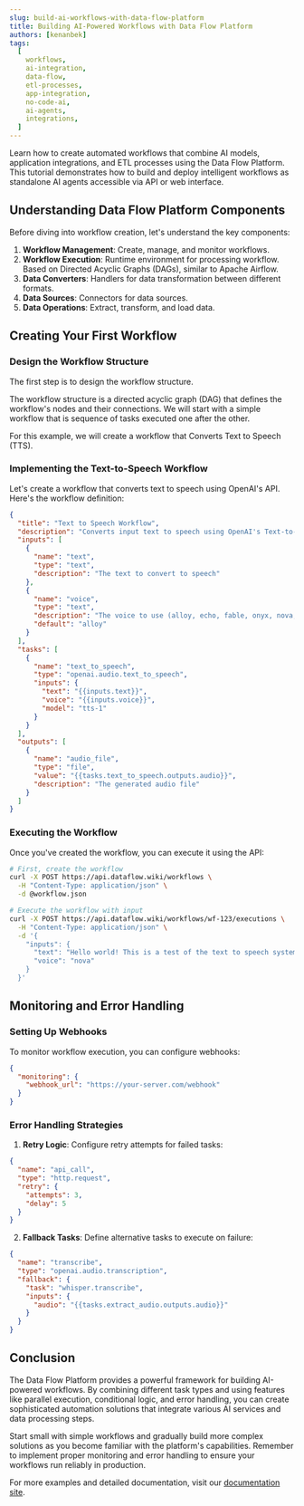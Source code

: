 ```yaml
---
slug: build-ai-workflows-with-data-flow-platform
title: Building AI-Powered Workflows with Data Flow Platform
authors: [kenanbek]
tags:
  [
    workflows,
    ai-integration,
    data-flow,
    etl-processes,
    app-integration,
    no-code-ai,
    ai-agents,
    integrations,
  ]
---
```


Learn how to create automated workflows that combine AI models, application integrations, and ETL processes using the Data Flow Platform. This tutorial demonstrates how to build and deploy intelligent workflows as standalone AI agents accessible via API or web interface.

<!-- truncate -->

## Understanding Data Flow Platform Components

Before diving into workflow creation, let's understand the key components:

1. **Workflow Management**: Create, manage, and monitor workflows.
2. **Workflow Execution**: Runtime environment for processing workflow. Based on Directed Acyclic Graphs (DAGs), similar to Apache Airflow.
3. **Data Converters**: Handlers for data transformation between different formats.
4. **Data Sources**: Connectors for data sources.
5. **Data Operations**: Extract, transform, and load data.

## Creating Your First Workflow

### Design the Workflow Structure

The first step is to design the workflow structure.

The workflow structure is a directed acyclic graph (DAG) that defines the workflow's nodes and their connections. We will start with a simple workflow that is sequence of tasks executed one after the other.

For this example, we will create a workflow that Converts Text to Speech (TTS).

### Implementing the Text-to-Speech Workflow

Let's create a workflow that converts text to speech using OpenAI's API. Here's the workflow definition:

```json
{
  "title": "Text to Speech Workflow",
  "description": "Converts input text to speech using OpenAI's Text-to-Speech (TTS) model",
  "inputs": [
    {
      "name": "text",
      "type": "text",
      "description": "The text to convert to speech"
    },
    {
      "name": "voice",
      "type": "text",
      "description": "The voice to use (alloy, echo, fable, onyx, nova, or shimmer)",
      "default": "alloy"
    }
  ],
  "tasks": [
    {
      "name": "text_to_speech",
      "type": "openai.audio.text_to_speech",
      "inputs": {
        "text": "{{inputs.text}}",
        "voice": "{{inputs.voice}}",
        "model": "tts-1"
      }
    }
  ],
  "outputs": [
    {
      "name": "audio_file",
      "type": "file",
      "value": "{{tasks.text_to_speech.outputs.audio}}",
      "description": "The generated audio file"
    }
  ]
}
```

### Executing the Workflow

Once you've created the workflow, you can execute it using the API:

```bash
# First, create the workflow
curl -X POST https://api.dataflow.wiki/workflows \
  -H "Content-Type: application/json" \
  -d @workflow.json

# Execute the workflow with input
curl -X POST https://api.dataflow.wiki/workflows/wf-123/executions \
  -H "Content-Type: application/json" \
  -d '{
    "inputs": {
      "text": "Hello world! This is a test of the text to speech system.",
      "voice": "nova"
    }
  }'
```

## Monitoring and Error Handling

### Setting Up Webhooks

To monitor workflow execution, you can configure webhooks:

```json
{
  "monitoring": {
    "webhook_url": "https://your-server.com/webhook"
  }
}
```

### Error Handling Strategies

1. **Retry Logic**: Configure retry attempts for failed tasks:

```json
{
  "name": "api_call",
  "type": "http.request",
  "retry": {
    "attempts": 3,
    "delay": 5
  }
}
```

2. **Fallback Tasks**: Define alternative tasks to execute on failure:

```json
{
  "name": "transcribe",
  "type": "openai.audio.transcription",
  "fallback": {
    "task": "whisper.transcribe",
    "inputs": {
      "audio": "{{tasks.extract_audio.outputs.audio}}"
    }
  }
}
```

## Conclusion

The Data Flow Platform provides a powerful framework for building AI-powered workflows. By combining different task types and using features like parallel execution, conditional logic, and error handling, you can create sophisticated automation solutions that integrate various AI services and data processing steps.

Start small with simple workflows and gradually build more complex solutions as you become familiar with the platform's capabilities. Remember to implement proper monitoring and error handling to ensure your workflows run reliably in production.

For more examples and detailed documentation, visit our [documentation site](/docs).
